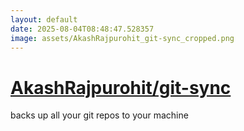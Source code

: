 ```yaml
---
layout: default
date: 2025-08-04T08:48:47.528357
image: assets/AkashRajpurohit_git-sync_cropped.png
---
```


# [AkashRajpurohit/git-sync](https://github.com/AkashRajpurohit/git-sync)

backs up all your git repos to your machine
